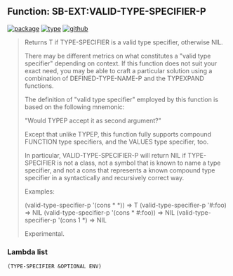 ## Function: SB-EXT:VALID-TYPE-SPECIFIER-P
[![package](https://img.shields.io/badge/Package-SB--EXT-5f9ea0.svg?style=social&colorA=999999)](../) [![type](https://img.shields.io/badge/Type-Function-5f9ea0.svg?style=social&colorA=999999)](../#function) [![github](https://img.shields.io/badge/GitHub-View_the_source-5f9ea0.svg?style=social&colorA=999999&logo=github)](https://github.com/sbcl/sbcl/blob/master/src/code/target-type.lisp/) 

> Returns T if TYPE-SPECIFIER is a valid type specifier, otherwise NIL.
> 
> There may be different metrics on what constitutes a "valid type
> specifier" depending on context. If this function does not suit your
> exact need, you may be able to craft a particular solution using a
> combination of DEFINED-TYPE-NAME-P and the TYPEXPAND functions.
> 
> The definition of "valid type specifier" employed by this function
> is based on the following mnemonic:
> 
> "Would TYPEP accept it as second argument?"
> 
> Except that unlike TYPEP, this function fully supports compound
> FUNCTION type specifiers, and the VALUES type specifier, too.
> 
> In particular, VALID-TYPE-SPECIFIER-P will return NIL if
> TYPE-SPECIFIER is not a class, not a symbol that is known to name a
> type specifier, and not a cons that represents a known compound type
> specifier in a syntactically and recursively correct way.
> 
> Examples:
> 
> (valid-type-specifier-p '(cons * *))     => T
> (valid-type-specifier-p '#:foo)          => NIL
> (valid-type-specifier-p '(cons * #:foo)) => NIL
> (valid-type-specifier-p '(cons 1 *)      => NIL
> 
> Experimental.

### Lambda list
```
(TYPE-SPECIFIER &OPTIONAL ENV)
```
